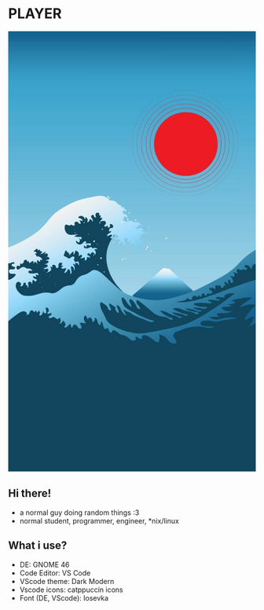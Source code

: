 # **PLAYER**
![img](pic.jpg)
## Hi there!
- a normal guy doing random things :3
- normal student, programmer, engineer, *nix/linux
## What i use?
- DE: GNOME 46
- Code Editor: VS Code
- VScode theme: Dark Modern
- Vscode icons: catppuccin icons
- Font (DE, VScode): Iosevka
